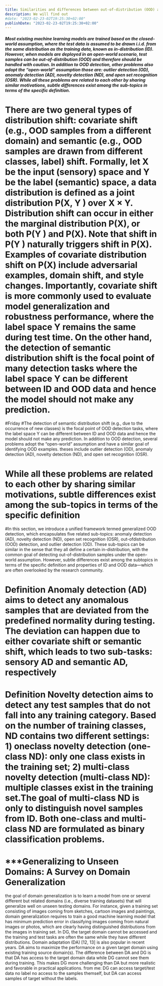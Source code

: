 ```yaml
---
title: Similarities and differences between out-of-distribution (OOD) and other neighboring problems
description: We will find out
#date: "2023-02-23-02T19:25:30+02:00"
publishDate: "2023-02-23-02T19:25:30+02:00"
---
```



##### Most existing machine learning models are trained based on the closed-world assumption, where the test data is assumed to be drawn i.i.d. from the same distribution as the training data, known as in-distribution (ID). However, when models are deployed in an open-world scenario, test samples can be out-of-distribution (OOD) and therefore should be handled with caution. In addition to OOD detection, other problems also adopt the “open-world” assumption those are: outlier detection (OD), anomaly detection (AD), novelty detection (ND), and open set recognition (OSR). While all these problems are related to each other by sharing similar motivations, subtle differences exist among the sub-topics in terms of the specific definition.

# There are two general types of distribution shift: covariate shift (e.g., OOD samples from a different domain) and semantic (e.g., OOD samples are drawn from different classes, label) shift. Formally, let X be the input (sensory) space and Y be the label (semantic) space, a data distribution is defined as a joint distribution P(X, Y ) over X × Y. Distribution shift can occur in either the marginal distribution P(X), or both P(Y ) and P(X). Note that shift in P(Y ) naturally triggers shift in P(X). Examples of covariate distribution shift on P(X) include adversarial examples, domain shift, and style changes. Importantly, covariate shift is more commonly used to evaluate model generalization and robustness performance, where the label space Y remains the same during test time. On the other hand, the detection of semantic distribution shift is the focal point of many detection tasks where the label space Y can be different between ID and OOD data and hence the model should not make any prediction.

#Friday
#The detection of semantic distribution shift (e.g., due to
the occurrence of new classes) is the focal point of OOD
detection tasks, where the label space Y can be different
between ID and OOD data and hence the model should not
make any prediction. In addition to OOD detection, several
problems adopt the “open-world” assumption and have a
similar goal of identifying OOD examples. theses include outlier detection (OD), anomaly detection (AD), novelty detection (ND), and open set recognition (OSR).
# While all these problems are related to each other by sharing similar motivations, subtle differences exist among the sub-topics in terms of the specific definition
#In this section, we introduce a
unified framework termed generalized OOD detection, which
encapsulates five related sub-topics: anomaly detection (AD),
novelty detection (ND), open set recognition (OSR), out-ofdistribution (OOD) detection, and outlier detection (OD).
These sub-topics can be similar in the sense that they all
define a certain in-distribution, with the common goal of
detecting out-of-distribution samples under the open-world
assumption. However, subtle differences exist among the subtopics in terms of the specific definition and properties of ID
and OOD data—which are often overlooked by the research
community.

# Definition Anomaly detection (AD) aims to detect any anomalous samples that are deviated from the predefined normality during testing. The deviation can happen due to either covariate shift or semantic shift, which leads to two sub-tasks: sensory AD and semantic AD, respectively
# Definition Novelty detection aims to detect any test samples that do not fall into any training category. Based on the number of training classes, ND contains two different settings: 1) oneclass novelty detection (one-class ND): only one class exists in the training set; 2) multi-class novelty detection (multi-class ND): multiple classes exist in the training set.The goal of multi-class ND is only to distinguish novel samples from ID. Both one-class and multi-class ND are formulated as binary classification problems.
# ***Generalizing to Unseen Domains: A Survey on Domain Generalization
the goal of domain generalization is to learn a
model from one or several different but related domains (i.e.,
diverse training datasets) that will generalize well on unseen
testing domains. For instance, given a training set consisting of images coming from sketches, cartoon images and
paintings, domain generalization requires to train a good
machine learning model that has minimum prediction error
in classifying images coming from natural images or photos,
which are clearly having distinguished distributions from
the images in training set.  In
DG, the target domain cannot be accessed and the training
and test tasks are often the same while they have different
distributions. Domain adaptation (DA) [12, 13] is also popular in recent years. DA aims to maximize the performance on a given
target domain using existing training source domain(s). The
difference between DA and DG is that DA has access to
the target domain data while DG cannot see them during
training. This makes DG more challenging than DA but
more realistic and favorable in practical applications. from me: DG can access target/test 
data no label no access to the samples themself, but DA can access samples of target without the labels.
